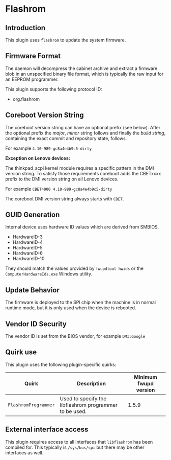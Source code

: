 Flashrom
========

Introduction
------------

This plugin uses `flashrom` to update the system firmware.

Firmware Format
---------------

The daemon will decompress the cabinet archive and extract a firmware blob in
an unspecified binary file format, which is typically the raw input for an
EEPROM programmer.

This plugin supports the following protocol ID:

 * org.flashrom

Coreboot Version String
-----------------------

The coreboot version string can have an optional prefix (see below).
After the optional prefix the *major*, *minor* string follows and finally
the *build string*, containing the exact commit and repository state, follows.

For example `4.10-989-gc8a4e4b9c5-dirty`

**Exception on Lenovo devices:**

The thinkpad_acpi kernel module requires a specific pattern in the DMI version
string. To satisfy those requirements coreboot adds the CBETxxxx prefix to the
DMI version string on all Lenovo devices.

For example `CBET4000 4.10-989-gc8a4e4b9c5-dirty`

The coreboot DMI version string always starts with `CBET`.

GUID Generation
---------------

Internal device uses hardware ID values which are derived from SMBIOS.

 * HardwareID-3
 * HardwareID-4
 * HardwareID-5
 * HardwareID-6
 * HardwareID-10

They should match the values provided by `fwupdtool hwids` or the
`ComputerHardwareIds.exe` Windows utility.

Update Behavior
---------------

The firmware is deployed to the SPI chip when the machine is in normal runtime
mode, but it is only used when the device is rebooted.

Vendor ID Security
------------------

The vendor ID is set from the BIOS vendor, for example `DMI:Google`

Quirk use
---------
This plugin uses the following plugin-specific quirks:

| Quirk                  | Description                                 | Minimum fwupd version |
|------------------------|---------------------------------------------|-----------------------|
|`FlashromProgrammer`    | Used to specify the libflashrom programmer to be used.     | 1.5.9                 |


External interface access
---
This plugin requires access to all interfaces that `libflashrom` has been compiled for.
This typically is `/sys/bus/spi` but there may be other interfaces as well.

